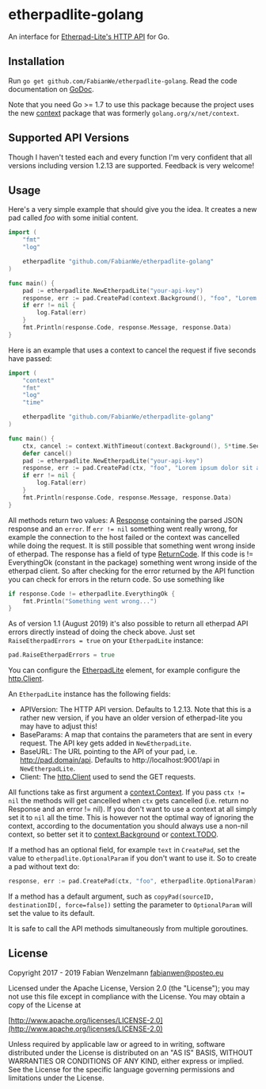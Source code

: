 
# etherpadlite-golang
An interface for [Etherpad-Lite's HTTP API](https://github.com/ether/etherpad-lite/wiki/HTTP-API) for Go.

## Installation
Run `go get github.com/FabianWe/etherpadlite-golang`.
Read the code documentation on [GoDoc](https://godoc.org/github.com/FabianWe/etherpadlite-golang).

Note that you need Go >= 1.7 to use this package because the project uses the new [context](https://golang.org/pkg/context/) package that was formerly `golang.org/x/net/context`.

## Supported API Versions
Though I haven't tested each and every function I'm very confident that all versions including version 1.2.13 are supported. Feedback is very welcome!

## Usage
Here's a very simple example that should give you the idea. It creates a new pad called *foo* with some initial content.

```go
import (
	"fmt"
	"log"

	etherpadlite "github.com/FabianWe/etherpadlite-golang"
)

func main() {
	pad := etherpadlite.NewEtherpadLite("your-api-key")
	response, err := pad.CreatePad(context.Background(), "foo", "Lorem ipsum dolor sit amet.")
	if err != nil {
		log.Fatal(err)
	}
	fmt.Println(response.Code, response.Message, response.Data)
}
```

Here is an example that uses a context to cancel the request if five seconds have passed:

```go
import (
	"context"
	"fmt"
	"log"
	"time"

	etherpadlite "github.com/FabianWe/etherpadlite-golang"
)

func main() {
	ctx, cancel := context.WithTimeout(context.Background(), 5*time.Second)
	defer cancel()
	pad := etherpadlite.NewEtherpadLite("your-api-key")
	response, err := pad.CreatePad(ctx, "foo", "Lorem ipsum dolor sit amet.")
	if err != nil {
		log.Fatal(err)
	}
	fmt.Println(response.Code, response.Message, response.Data)
}
```

All methods return two values: A [Response](https://godoc.org/github.com/FabianWe/etherpadlite-golang#Response) containing the parsed JSON response and an `error`. If `err != nil` something went really wrong, for example the connection to the host failed or the context was cancelled while doing the request.
It is still possible that something went wrong inside of etherpad. The response has a field of type [ReturnCode](https://godoc.org/github.com/FabianWe/etherpadlite-golang#ReturnCode). If this code is != EverythingOk (constant in the package) something went wrong inside of the etherpad client.
So after checking for the error returned by the API function you can check for errors in the return code.
So use something like

```go
if response.Code != etherpadlite.EverythingOk {
	fmt.Println("Something went wrong...")
}
```

As of version 1.1 (August 2019) it's also possible to return all etherpad API errors directly instead of doing the check above. Just set `RaiseEtherpadErrors = true` on your `EtherpadLite` instance:

```go
pad.RaiseEtherpadErrors = true
```

You can configure the [EtherpadLite](https://godoc.org/github.com/FabianWe/etherpadlite-golang#EtherpadLite) element, for example configure the [http.Client](https://golang.org/pkg/net/http/#Client).

An `EtherpadLite` instance has the following fields:

 - APIVersion: The HTTP API version. Defaults to 1.2.13. Note that this is a rather new version, if you have an older version of etherpad-lite you may have to adjust this!
 - BaseParams: A map that contains the parameters that are sent in every request. The API key gets added in `NewEtherpadLite`.
 - BaseURL: The URL pointing to the API of your pad, i.e. http://pad.domain/api. Defaults to http://localhost:9001/api in `NewEtherpadLite`.
 - Client: The [http.Client](https://golang.org/pkg/net/http/#Client) used to send the GET requests.

All functions take as first argument a [context.Context](https://golang.org/pkg/context/#Context). If you pass `ctx != nil` the methods will get cancelled when `ctx` gets cancelled (i.e. return no Response and an error != nil). If you don't want to use a context at all simply set it to `nil` all the time. This is however not the optimal way of ignoring the context, according to the documentation you should always use a non-nil context, so better set it to [context.Background](https://golang.org/pkg/context/#Background) or [context.TODO](https://golang.org/pkg/context/#TODO).

If a method has an optional field, for example `text` in `CreatePad`, set the value to `etherpadlite.OptionalParam` if you don't want to use it. So to create a pad without text do:
```go
response, err := pad.CreatePad(ctx, "foo", etherpadlite.OptionalParam)
```
If a method has a default argument, such as `copyPad(sourceID, destinationID[, force=false])` setting the parameter to `OptionalParam` will set the value to its default.

It is safe to call the API methods simultaneously from multiple goroutines.

## License
Copyright 2017 - 2019 Fabian Wenzelmann <fabianwen@posteo.eu>

Licensed under the Apache License, Version 2.0 (the "License");
you may not use this file except in compliance with the License.
You may obtain a copy of the License at

  [http://www.apache.org/licenses/LICENSE-2.0](http://www.apache.org/licenses/LICENSE-2.0)

Unless required by applicable law or agreed to in writing, software
distributed under the License is distributed on an "AS IS" BASIS,
WITHOUT WARRANTIES OR CONDITIONS OF ANY KIND, either express or implied.
See the License for the specific language governing permissions and
limitations under the License.
